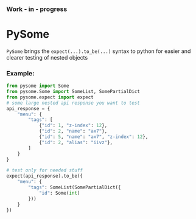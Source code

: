 ### Work - in - progress
# PySome

`PySome` brings the `expect(...).to_be(...)` syntax to python for
easier and clearer testing of nested objects

### Example:
```python
from pysome import Some
from pysome.Some import SomeList, SomePartialDict
from pysome.expect import expect
# some large nested api response you want to test
api_response = {
    "menu": {
        "tags": [
            {"id": 1, "z-index": 12},
            {"id": 2, "name": "ax7"},
            {"id": 5, "name": "ax7", "z-index": 12},
            {"id": 2, "alias": "iivz"},
        ]
    }
}

# test only for needed stuff
expect(api_response).to_be({
    "menu": {
        "tags": SomeList(SomePartialDict({
            "id": Some(int)
        }))
    }
})
```
